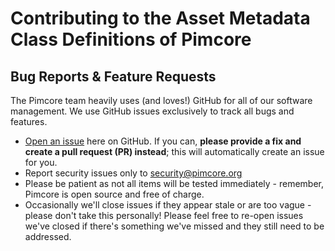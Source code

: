 # Contributing to the Asset Metadata Class Definitions of Pimcore

## Bug Reports & Feature Requests
The Pimcore team heavily uses (and loves!) GitHub for all of our software management. 
We use GitHub issues exclusively to track all bugs and features.

* [Open an issue](https://github.com/pimcore/translations-provider-interfaces/issues) here on GitHub. 
If you can, **please provide a fix and create a pull request (PR) instead**; this will automatically create an issue for you.
* Report security issues only to security@pimcore.org 
* Please be patient as not all items will be tested immediately - remember, Pimcore is open source and free of charge. 
* Occasionally we'll close issues if they appear stale or are too vague - please don't take this personally! 
Please feel free to re-open issues we've closed if there's something we've missed and they still need to be addressed.

